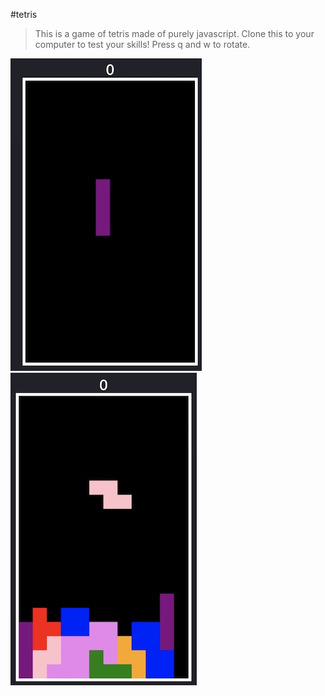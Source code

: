 #tetris
>This is a game of tetris made of purely javascript. Clone this to your computer to test your skills! Press q and w to rotate.

![player games](./tetris1.jpg)<!-- .element height="50%" width="50%" -->
![second one](./tetris2.jpg) <!-- .element height="50%" width="50%" -->
